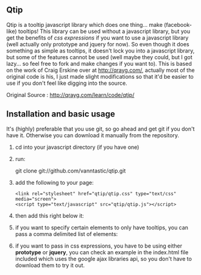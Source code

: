 Qtip
----

Qtip is a tooltip javascript library which does one thing... make (facebook-like) tooltips! This library can be used without a javascript library, but you get the benefits of *css expressions* if you want to use a javascript library (well actually only prototype and jquery for now). So even though it does something as simple as tooltips, it doesn't lock you into a javascript library, but some of the features cannot be used (well maybe they could, but I got lazy... so feel free to fork and make changes if you want to). This is based on the work of Craig Erskine over at http://qrayg.com/, actually most of the original code is his, I just made slight modifications so that it'd be easier to use if you don't feel like digging into the source.

Original Source : http://qrayg.com/learn/code/qtip/

Installation and basic usage
----------------------------

It's (highly) preferable that you use git, so go ahead and get git if you don't have it. 
Otherwise you can download it manually from the repository.

1. cd into your javascript directory (if you have one)

2. run: 
      
      git clone git://github.com/vanntastic/qtip.git 
       
3. add the following to your page:
          
       <link rel="stylesheet" href="qtip/qtip.css" type="text/css" media="screen">
       <script type="text/javascript" src="qtip/qtip.js"></script> 
          
4. then add this right below it:
    
      <script type="text/javascript" charset="utf-8">
        // this defaults to creating tooltips for a,label,input,img elements
        create_tooltips();
      </script>
          
5. if you want to specify certain elements to only have tooltips, you can pass a comma
   delimited list of elements:
       
      <script type="text/javascript" charset="utf-8">
        // will only create tooltips on a and img elements
        create_tooltips('a,img');
      </script>
          
6. if you want to pass in css expressions, you have to be using either **prototype** or 
**jquery**, you can check an example in the index.html file included which uses the google 
ajax libraries api, so you don't have to download them to try it out.
       
      <script type="text/javascript" charset="utf-8">
        // will only create tooltips on a elements with the 'tip' class and img elements
        create_tooltips('a.tip,img');
      </script>
          
  
    
    


